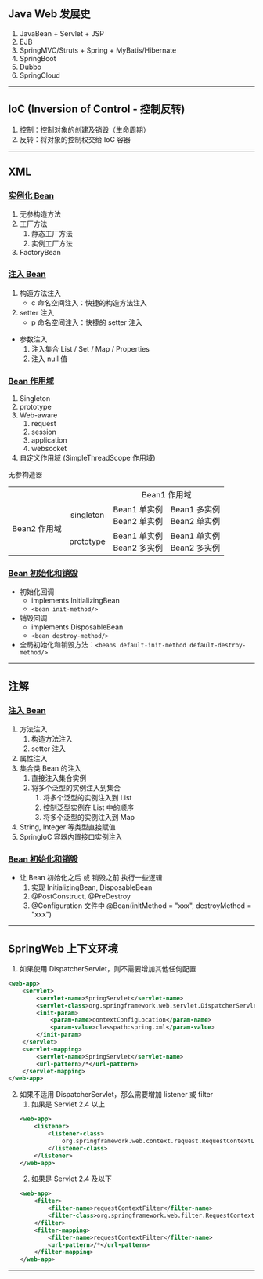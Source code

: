 ## Java Web 发展史
1. JavaBean + Servlet + JSP
2. EJB
3. SpringMVC/Struts + Spring + MyBatis/Hibernate
4. SpringBoot
5. Dubbo
6. SpringCloud
---
## IoC (Inversion of Control - 控制反转)
1. 控制：控制对象的创建及销毁（生命周期）
2. 反转：将对象的控制权交给 IoC 容器
---
## XML
### [实例化 Bean](./src/test/java/com/ljh/xml/InstantiateTest.java)
1. 无参构造方法
2. 工厂方法
    1. 静态工厂方法
    2. 实例工厂方法
3. FactoryBean
### [注入 Bean](./src/test/java/com/ljh/xml/InjectionTest.java)
1. 构造方法注入
    - c 命名空间注入：快捷的构造方法注入
2. setter 注入
    - p 命名空间注入：快捷的 setter 注入
- 参数注入
    1. 注入集合 List / Set / Map / Properties
    2. 注入 null 值
### [Bean 作用域](./src/test/java/com/ljh/xml/ScopeTest.java)
1. Singleton
2. prototype
3. Web-aware
    1. request
    2. session
    3. application
    4. websocket
4. 自定义作用域 (SimpleThreadScope 作用域)
<table>
    <tr>
        <td align="center" colspan="2" rowspan="2"></td>
        <td align="center" colspan="2">Bean1 作用域</td>
    </tr>
    <tr>无参构造器
    <tr>
        <td align="center"  rowspan="2">Bean2 作用域</td>
        <td align="center">singleton</td>
        <td align="center">Bean1 单实例<br/>Bean2 单实例</td>
        <td align="center">Bean1 多实例<br/>Bean2 单实例</td>
    </tr>
    <tr>
        <td align="center">prototype</td>
        <td align="center">Bean1 单实例<br/>Bean2 多实例</td>
        <td align="center">Bean1 单实例<br/>Bean2 多实例</td>
    </tr>
</table>

### [Bean 初始化和销毁](./src/test/java/com/ljh/xml/InitDestroyTest.java)
- 初始化回调
    - implements InitializingBean
    - `<bean init-method/>`
- 销毁回调
    - implements DisposableBean
    - `<bean destroy-method/>`
- 全局初始化和销毁方法：`<beans default-init-method default-destroy-method/>`
---
## 注解
### [注入 Bean](./src/test/java/com/ljh/annotation/InjectionTest.java)
1. 方法注入
    1. 构造方法注入
    2. setter 注入
2. 属性注入
3. 集合类 Bean 的注入
    1. 直接注入集合实例
    2. 将多个泛型的实例注入到集合
        1. 将多个泛型的实例注入到 List
        2. 控制泛型实例在 List 中的顺序
        3. 将多个泛型的实例注入到 Map
4. String, Integer 等类型直接赋值
5. SpringIoC 容器内置接口实例注入
### [Bean 初始化和销毁](./src/test/java/com/ljh/annotation/InitDestroyTest.java)
- 让 Bean 初始化之后 或 销毁之前 执行一些逻辑
    1. 实现 InitializingBean, DisposableBean
    2. @PostConstruct, @PreDestroy
    3. @Configuration 文件中 @Bean(initMethod = "xxx", destroyMethod = "xxx")
---
## SpringWeb 上下文环境
1. 如果使用 DispatcherServlet，则不需要增加其他任何配置
```xml
<web-app>
    <servlet>
        <servlet-name>SpringServlet</servlet-name>
        <servlet-class>org.springframework.web.servlet.DispatcherServlet</servlet-class>
        <init-param>
            <param-name>contextConfigLocation</param-name>
            <param-value>classpath:spring.xml</param-value>
        </init-param>
    </servlet>
    <servlet-mapping>
        <servlet-name>SpringServlet</servlet-name>
        <url-pattern>/*</url-pattern>
    </servlet-mapping>
</web-app>
```
2. 如果不适用 DispatcherServlet，那么需要增加 listener 或 filter
    1. 如果是 Servlet 2.4 以上
    ```xml
    <web-app>
        <listener>
            <listener-class>
                org.springframework.web.context.request.RequestContextListener
            </listener-class>
        </listener>
    </web-app>
    ```
    2. 如果是 Servlet 2.4 及以下
    ```xml
    <web-app>
        <filter>
            <filter-name>requestContextFilter</filter-name>
            <filter-class>org.springframework.web.filter.RequestContextFilter</filter-class>
        </filter>
        <filter-mapping>
            <filter-name>requestContextFilter</filter-name>
            <url-pattern>/*</url-pattern>
        </filter-mapping>
    </web-app>
    ```
---
